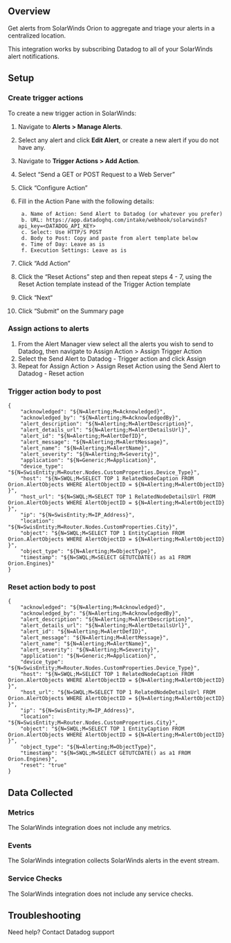 ## Overview

Get alerts from SolarWinds Orion to aggregate and triage your alerts in a centralized location. 

This integration works by subscribing Datadog to all of your SolarWinds alert notifications.

## Setup

### Create trigger actions

To create a new trigger action in SolarWinds:

1. Navigate to **Alerts > Manage Alerts**.
2. Select any alert and click **Edit Alert**, or create a new alert if you do not have any.
3. Navigate to **Trigger Actions > Add Action**.
4. Select “Send a GET or POST Request to a Web Server”
5. Click “Configure Action”
6. Fill in the Action Pane with the following details:

        a. Name of Action: Send Alert to Datadog (or whatever you prefer)
        b. URL: https://app.datadoghq.com/intake/webhook/solarwinds?api_key=<DATADOG_API_KEY>
        c. Select: Use HTTP/S POST
        d. Body to Post: Copy and paste from alert template below
        e. Time of Day: Leave as is
        f. Execution Settings: Leave as is

7. Click “Add Action”
8. Click the “Reset Actions” step and then repeat steps 4 - 7, using the Reset Action template instead of the Trigger Action template
9. Click “Next“
10. Click “Submit“ on the Summary page

### Assign actions to alerts

1. From the Alert Manager view select all the alerts you wish to send to Datadog, then navigate to Assign Action > Assign Trigger Action
2. Select the Send Alert to Datadog - Trigger action and click Assign
3. Repeat for Assign Action > Assign Reset Action using the Send Alert to Datadog - Reset action

### Trigger action body to post
``` 
{
    "acknowledged": "${N=Alerting;M=Acknowledged}",
    "acknowledged_by": "${N=Alerting;M=AcknowledgedBy}",
    "alert_description": "${N=Alerting;M=AlertDescription}",
    "alert_details_url": "${N=Alerting;M=AlertDetailsUrl}",
    "alert_id": "${N=Alerting;M=AlertDefID}",
    "alert_message": "${N=Alerting;M=AlertMessage}",
    "alert_name": "${N=Alerting;M=AlertName}",
    "alert_severity": "${N=Alerting;M=Severity}",
    "application": "${N=Generic;M=Application}",
    "device_type": "${N=SwisEntity;M=Router.Nodes.CustomProperties.Device_Type}",
    "host": "${N=SWQL;M=SELECT TOP 1 RelatedNodeCaption FROM Orion.AlertObjects WHERE AlertObjectID = ${N=Alerting;M=AlertObjectID} }",
    "host_url": "${N=SWQL;M=SELECT TOP 1 RelatedNodeDetailsUrl FROM Orion.AlertObjects WHERE AlertObjectID = ${N=Alerting;M=AlertObjectID} }",
    "ip": "${N=SwisEntity;M=IP_Address}",
    "location": "${N=SwisEntity;M=Router.Nodes.CustomProperties.City}",
    "object": "${N=SWQL;M=SELECT TOP 1 EntityCaption FROM Orion.AlertObjects WHERE AlertObjectID = ${N=Alerting;M=AlertObjectID} }",
    "object_type": "${N=Alerting;M=ObjectType}",
    "timestamp": "${N=SWQL;M=SELECT GETUTCDATE() as a1 FROM Orion.Engines}"
}
``` 

### Reset action body to post
``` 
{
    "acknowledged": "${N=Alerting;M=Acknowledged}",
    "acknowledged_by": "${N=Alerting;M=AcknowledgedBy}",
    "alert_description": "${N=Alerting;M=AlertDescription}",
    "alert_details_url": "${N=Alerting;M=AlertDetailsUrl}",
    "alert_id": "${N=Alerting;M=AlertDefID}",
    "alert_message": "${N=Alerting;M=AlertMessage}",
    "alert_name": "${N=Alerting;M=AlertName}",
    "alert_severity": "${N=Alerting;M=Severity}",
    "application": "${N=Generic;M=Application}",
    "device_type": "${N=SwisEntity;M=Router.Nodes.CustomProperties.Device_Type}",
    "host": "${N=SWQL;M=SELECT TOP 1 RelatedNodeCaption FROM Orion.AlertObjects WHERE AlertObjectID = ${N=Alerting;M=AlertObjectID} }",
    "host_url": "${N=SWQL;M=SELECT TOP 1 RelatedNodeDetailsUrl FROM Orion.AlertObjects WHERE AlertObjectID = ${N=Alerting;M=AlertObjectID} }",
    "ip": "${N=SwisEntity;M=IP_Address}",
    "location": "${N=SwisEntity;M=Router.Nodes.CustomProperties.City}",
    "object": "${N=SWQL;M=SELECT TOP 1 EntityCaption FROM Orion.AlertObjects WHERE AlertObjectID = ${N=Alerting;M=AlertObjectID} }",
    "object_type": "${N=Alerting;M=ObjectType}",
    "timestamp": "${N=SWQL;M=SELECT GETUTCDATE() as a1 FROM Orion.Engines}",
    "reset": "true"
}
``` 

## Data Collected

### Metrics

The SolarWinds integration does not include any metrics.

### Events

The SolarWinds integration collects SolarWinds alerts in the event stream.

### Service Checks

The SolarWinds integration does not include any service checks.

## Troubleshooting

Need help? Contact Datadog support